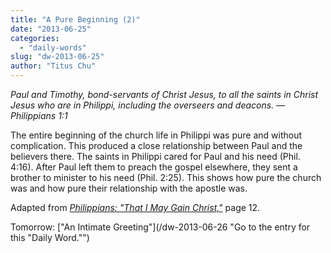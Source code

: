 ```yaml
---
title: "A Pure Beginning (2)"
date: "2013-06-25"
categories: 
  - "daily-words"
slug: "dw-2013-06-25"
author: "Titus Chu"
---
```


_Paul and Timothy, bond-servants of Christ Jesus, to all the saints in Christ Jesus who are in Philippi, including the overseers and deacons._ _— Philippians 1:1_

The entire beginning of the church life in Philippi was pure and without complication. This produced a close relationship between Paul and the believers there. The saints in Philippi cared for Paul and his need (Phil. 4:16). After Paul left them to preach the gospel elsewhere, they sent a brother to minister to his need (Phil. 2:25). This shows how pure the church was and how pure their relationship with the apostle was.

Adapted from _[Philippians: "That I May Gain Christ,"](/book-philippians "Go to the listing for this book.")_ page 12.

Tomorrow: ["An Intimate Greeting"](/dw-2013-06-26 "Go to the entry for this "Daily Word."")
